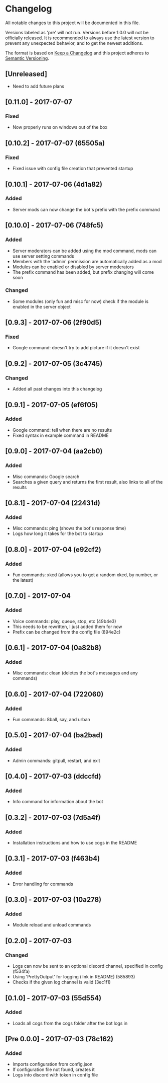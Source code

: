 # Changelog
All notable changes to this project will be documented in this file.

Versions labeled as 'pre' will not run. Versions before 1.0.0 will not be officially released. It is recommended to always use the latest version to prevent any unexpected behavior, and to get the newest additions.

The format is based on [Keep a Changelog](http://keepachangelog.com/en/1.0.0/)
and this project adheres to [Semantic Versioning](http://semver.org/spec/v2.0.0.html).

## [Unreleased]
- Need to add future plans

## [0.11.0] - 2017-07-07
### Fixed
- Now properly runs on windows out of the box

## [0.10.2] - 2017-07-07 (65505a)
### Fixed
- Fixed issue with config file creation that prevented startup

## [0.10.1] - 2017-07-06 (4d1a82)
### Added
- Server mods can now change the bot's prefix with the prefix command

## [0.10.0] - 2017-07-06 (748fc5)
### Added
- Server moderators can be added using the mod command, mods can use server setting commands
- Members with the 'admin' permission are automatically added as a mod
- Modules can be enabled or disabled by server moderators
- The prefix command has been added, but prefix changing will come soon
### Changed
- Some modules (only fun and misc for now) check if the module is enabled in the server object

## [0.9.3] - 2017-07-06 (2f90d5)
### Fixed
- Google command: doesn't try to add picture if it doesn't exist

## [0.9.2] - 2017-07-05 (3c4745)
### Changed
- Added all past changes into this changelog

## [0.9.1] - 2017-07-05 (ef6f05)
### Added
- Google command: tell when there are no results
- Fixed syntax in example command in README

## [0.9.0] - 2017-07-04 (aa2cb0)
### Added
- Misc commands: Google search
- Searches a given query and returns the first result, also links to all of the results

## [0.8.1] - 2017-07-04 (22431d)
### Added
- Misc commands: ping (shows the bot's response time)
- Logs how long it takes for the bot to startup

## [0.8.0] - 2017-07-04  (e92cf2)
### Added
- Fun commands: xkcd (allows you to get a random xkcd, by number, or the latest)

## [0.7.0] - 2017-07-04
### Added
- Voice commands: play, queue, stop, etc (49b4e3)
- This needs to be rewritten, I just added them for now
- Prefix can be changed from the config file (894e2c)

## [0.6.1] - 2017-07-04 (0a82b8)
### Added
- Misc commands: clean (deletes the bot's messages and any commands)

## [0.6.0] - 2017-07-04 (722060)
### Added
- Fun commands: 8ball, say, and urban

## [0.5.0] - 2017-07-04 (ba2bad)
### Added
- Admin commands: gitpull, restart, and exit

## [0.4.0] - 2017-07-03 (ddccfd)
### Added
- Info command for information about the bot

## [0.3.2] - 2017-07-03 (7d5a4f)
### Added
- Installation instructions and how to use cogs in the README

## [0.3.1] - 2017-07-03 (f463b4)
### Added
- Error handling for commands

## [0.3.0] - 2017-07-03 (10a278)
### Added
- Module reload and unload commands

## [0.2.0] - 2017-07-03
### Changed
- Logs can now be sent to an optional discord channel, specified in config (f534fa)
- Using 'PrettyOutput' for logging (link in README) (585893)
- Checks if the given log channel is valid (3ec1f1)

## [0.1.0] - 2017-07-03 (55d554)
### Added
- Loads all cogs from the cogs folder after the bot logs in

## [Pre 0.0.0] - 2017-07-03 (78c162)
### Added
- Imports configuration from config.json
- If configuration file not found, creates it
- Logs into discord with token in config file
